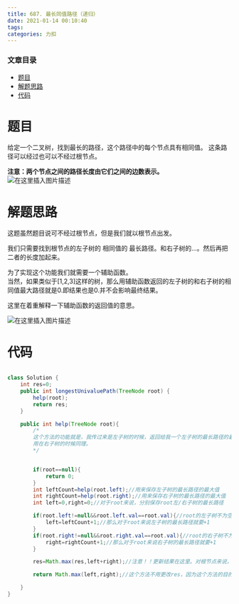 ```yaml
---
title: 687. 最长同值路径（递归）
date: 2021-01-14 00:10:40
tags: 
categories: 力扣
---
```


<!--more-->

### 文章目录

- [题目](#_2)
- [解题思路](#_8)
- [代码](#_20)

# 题目

给定一个二叉树，找到最长的路径，这个路径中的每个节点具有相同值。 这条路径可以经过也可以不经过根节点。

**注意：两个节点之间的路径长度由它们之间的边数表示。**  
![在这里插入图片描述](https://img-blog.csdnimg.cn/20210113235805808.png?x-oss-process=image/watermark,type_ZmFuZ3poZW5naGVpdGk,shadow_10,text_aHR0cHM6Ly9ibG9nLmNzZG4ubmV0L3FxXzIxMDQwNTU5,size_16,color_FFFFFF,t_70)

# 解题思路

这题虽然题目说可不经过根节点，但是我们就以根节点出发。

我们只需要找到根节点的左子树的 相同值的 最长路径。和右子树的…。然后再把二者的长度加起来。

为了实现这个功能我们就需要一个辅助函数。  
当然，如果类似于\[1,2,3\]这样的树，那么用辅助函数返回的左子树的和右子树的相同值最大路径就是0.即结果也是0.并不会影响最终结果。

这里在着重解释一下辅助函数的返回值的意思。

![在这里插入图片描述](https://img-blog.csdnimg.cn/20210114001027820.png?x-oss-process=image/watermark,type_ZmFuZ3poZW5naGVpdGk,shadow_10,text_aHR0cHM6Ly9ibG9nLmNzZG4ubmV0L3FxXzIxMDQwNTU5,size_16,color_FFFFFF,t_70)

# 代码

```java

class Solution {
    int res=0;
    public int longestUnivaluePath(TreeNode root) {
        help(root);
        return res;
    }

    public int help(TreeNode root){
        /*
        这个方法的功能就是，我传过来是左子树的时候，返回给我一个左子树的最长路径的最大值。
        用在右子树的时候同理。
        */


        if(root==null){
            return 0;
        }
        int leftCount=help(root.left);//用来保存左子树的最长路径的最大值
        int rightCount=help(root.right);//用来保存右子树的最长路径的最大值
        int left=0,right=0;//对于root来说，分别保存root左/右子树的最长路径

        if(root.left!=null&&root.left.val==root.val){//root的左子树不为空且值和root相同
            left=leftCount+1;//那么对于root来说左子树的最长路径就要+1
        }
        if(root.right!=null&&root.right.val==root.val){//root的右子树不为空且值和root相同
            right=rightCount+1;//那么对于root来说右子树的最长路径就要+1
        }

        res=Math.max(res,left+right);//注意！！更新结果在这里。对根节点来说，最长相同路径那就是左子树最长路径+右子树最长路径（假如右子树没有相同值那么right就是0，不影响最终结果）。用res来维护最大值

        return Math.max(left,right);//这个方法不用更改res，因为这个方法的目的是为了找出子树最长路径的最大值。 具体什么意思见CSDN

    }
}
```